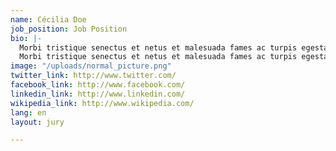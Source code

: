 ```yaml
---
name: Cécilia Doe
job_position: Job Position
bio: |-
  Morbi tristique senectus et netus et malesuada fames ac turpis egestas. Vestibulum tortor quam, feugiat vitae, ultricies eget, tempor sit amet, ante. Donec eu libero sit amet quam egestas semper. Aenean ultricies mi vitae est. Mauris Eonec eu ribero sit amet quam egestas semper. Aenean are ultricies mi senectus et netus et malesuada fames ac turpis egestas. Vestibulum tortor quam, feugiat vitae vitae.</br>
  Morbi tristique senectus et netus et malesuada fames ac turpis egestas. Vestibulum tortor quam, feugiat vitae, ultricies eget, tempor sit amet, ante. Donec eu libero sit amet quam egestas semper. Aenean ultricies mi vitae est. Mauris Eonec eu ribero sit amet quam egestas semper. Aenean are ultricies mi senectus et netus et malesuada fames ac turpis egestas.Mauris Eonec eu ribero sit amet quam egestas semper. Aenean are ultricies mi senectus et netus et malesuada fames ac turpis egestas. Vestibulum tortor quam, feugiat vitae vitae.
image: "/uploads/normal_picture.png"
twitter_link: http://www.twitter.com/
facebook_link: http://www.facebook.com/
linkedin_link: http://www.linkedin.com/
wikipedia_link: http://www.wikipedia.com/
lang: en
layout: jury

---
```

